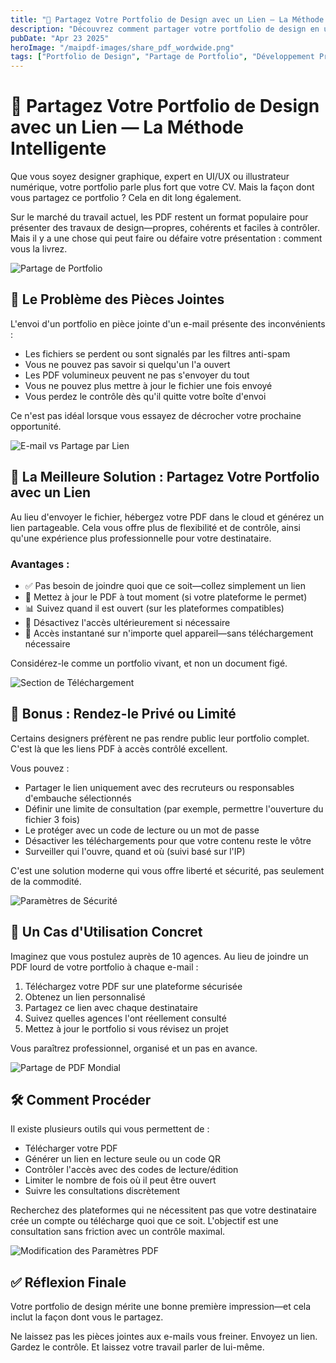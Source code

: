 ```yaml
---
title: "🎨 Partagez Votre Portfolio de Design avec un Lien — La Méthode Intelligente"
description: "Découvrez comment partager votre portfolio de design en utilisant des liens plutôt que des pièces jointes. Une approche professionnelle qui offre contrôle, suivi et une meilleure expérience pour les destinataires."
pubDate: "Apr 23 2025"
heroImage: "/maipdf-images/share_pdf_wordwide.png"
tags: ["Portfolio de Design", "Partage de Portfolio", "Développement Professionnel", "Outils Numériques"]
---
```


# 🎨 Partagez Votre Portfolio de Design avec un Lien — La Méthode Intelligente

<div class="intro-panel">
  <p>Que vous soyez designer graphique, expert en UI/UX ou illustrateur numérique, votre portfolio parle plus fort que votre CV. Mais la façon dont vous partagez ce portfolio ? Cela en dit long également.</p>
  <p>Sur le marché du travail actuel, les PDF restent un format populaire pour présenter des travaux de design—propres, cohérents et faciles à contrôler. Mais il y a une chose qui peut faire ou défaire votre présentation : comment vous la livrez.</p>
</div>

![Partage de Portfolio](/maipdf-images/result_of_pdf_link_and_qr_code.png)

## 📎 Le Problème des Pièces Jointes

L'envoi d'un portfolio en pièce jointe d'un e-mail présente des inconvénients :

- Les fichiers se perdent ou sont signalés par les filtres anti-spam
- Vous ne pouvez pas savoir si quelqu'un l'a ouvert
- Les PDF volumineux peuvent ne pas s'envoyer du tout
- Vous ne pouvez plus mettre à jour le fichier une fois envoyé
- Vous perdez le contrôle dès qu'il quitte votre boîte d'envoi

Ce n'est pas idéal lorsque vous essayez de décrocher votre prochaine opportunité.

![E-mail vs Partage par Lien](/maipdf-images/send_pdf_link_on_instant_mesenger.png)

## 🔗 La Meilleure Solution : Partagez Votre Portfolio avec un Lien

Au lieu d'envoyer le fichier, hébergez votre PDF dans le cloud et générez un lien partageable. Cela vous offre plus de flexibilité et de contrôle, ainsi qu'une expérience plus professionnelle pour votre destinataire.

### Avantages :

- ✅ Pas besoin de joindre quoi que ce soit—collez simplement un lien
- 🔁 Mettez à jour le PDF à tout moment (si votre plateforme le permet)
- 📊 Suivez quand il est ouvert (sur les plateformes compatibles)
- 🛑 Désactivez l'accès ultérieurement si nécessaire
- 📱 Accès instantané sur n'importe quel appareil—sans téléchargement nécessaire

Considérez-le comme un portfolio vivant, et non un document figé.

![Section de Téléchargement](/maipdf-images/upload_section.png)

## 👀 Bonus : Rendez-le Privé ou Limité

Certains designers préfèrent ne pas rendre public leur portfolio complet. C'est là que les liens PDF à accès contrôlé excellent.

Vous pouvez :

- Partager le lien uniquement avec des recruteurs ou responsables d'embauche sélectionnés
- Définir une limite de consultation (par exemple, permettre l'ouverture du fichier 3 fois)
- Le protéger avec un code de lecture ou un mot de passe
- Désactiver les téléchargements pour que votre contenu reste le vôtre
- Surveiller qui l'ouvre, quand et où (suivi basé sur l'IP)

C'est une solution moderne qui vous offre liberté et sécurité, pas seulement de la commodité.

![Paramètres de Sécurité](/maipdf-images/security_setting.png)

## 🧪 Un Cas d'Utilisation Concret

Imaginez que vous postulez auprès de 10 agences. Au lieu de joindre un PDF lourd de votre portfolio à chaque e-mail :

1. Téléchargez votre PDF sur une plateforme sécurisée
2. Obtenez un lien personnalisé
3. Partagez ce lien avec chaque destinataire
4. Suivez quelles agences l'ont réellement consulté
5. Mettez à jour le portfolio si vous révisez un projet

Vous paraîtrez professionnel, organisé et un pas en avance.

![Partage de PDF Mondial](/maipdf-images/share_pdf_wordwide.png)

## 🛠 Comment Procéder

Il existe plusieurs outils qui vous permettent de :

- Télécharger votre PDF
- Générer un lien en lecture seule ou un code QR
- Contrôler l'accès avec des codes de lecture/édition
- Limiter le nombre de fois où il peut être ouvert
- Suivre les consultations discrètement

Recherchez des plateformes qui ne nécessitent pas que votre destinataire crée un compte ou télécharge quoi que ce soit. L'objectif est une consultation sans friction avec un contrôle maximal.

![Modification des Paramètres PDF](/maipdf-images/pdf_change_setting_after_sent.png)

## ✅ Réflexion Finale

Votre portfolio de design mérite une bonne première impression—et cela inclut la façon dont vous le partagez.

Ne laissez pas les pièces jointes aux e-mails vous freiner.
Envoyez un lien. Gardez le contrôle.
Et laissez votre travail parler de lui-même.